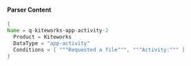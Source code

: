 #### Parser Content
```Java
{
Name = q-kiteworks-app-activity-2
  Product = Kiteworks
  DataType = "app-activity"
  Conditions = [ """Requested a file""", """Activity:""" ]
}
```